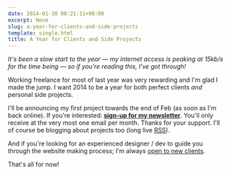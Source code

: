 ```yaml
---
date: 2014-01-30 08:21:11+00:00
excerpt: None
slug: a-year-for-clients-and-side-projects
template: single.html
title: A Year for Clients and Side Projects
---
```


_It's been a slow start to the year — my internet access is peaking at 15kb/s for the time being — so if you're reading this, I've got through!_

Working freelance for most of last year was very rewarding and I'm glad I made the jump. I want 2014 to be a year for both perfect clients _and_ personal side projects.

I'll be announcing my first project towards the end of Feb (as soon as I'm back online). If you're interested: **[sign-up for my newsletter](http://eepurl.com/M2I9P)**. You'll only receive at the very most one email per month. Thanks for your support. I'll of course be blogging about projects too (long live [RSS](http://dbushell.com/rss/)).

And if you're looking for an experienced designer / dev to guide you through the website making process; I'm always [open to new clients](/contact/).

That's all for now!
